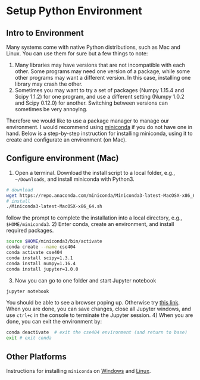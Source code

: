# Setup Python Environment

## Intro to Environment

Many systems come with native Python distributions, such as Mac and Linux. 
You can use them for sure but a few things to note: 

1) Many libraries may have versions that are not incompatible with each other.
Some programs may need one version of a package, while some other programs may 
want a different version. In this case, installing one library may crash the other. 
2) Sometimes you may want to try a set of packages (Numpy 1.15.4 and Scipy 1.1.2)
for one program, and use a different setting (Numpy 1.0.2 and Scipy 0.12.0) for another. 
Switching between versions can sometimes be very annoying. 

Therefore we would like to use a package manager to manage our environment. 
I would recommend using [miniconda](https://docs.conda.io/en/latest/miniconda.html)
if you do not have one in hand. Below is a step-by-step instruction for installing 
miniconda, using it to create and configurate an environment (on Mac).

## Configure environment (Mac)
1) Open a terminal. Download the install script to a local folder, 
e.g., `~/Downloads`, and install miniconda with Python3.
```bash
# download
wget https://repo.anaconda.com/miniconda/Miniconda3-latest-MacOSX-x86_64.sh
# install
./Miniconda3-latest-MacOSX-x86_64.sh 
```
follow the prompt to complete the installation into a local directory, e.g., 
`$HOME/miniconda3`.
2) Enter conda, create an environment, and install required packages. 
```bash
source $HOME/miniconda3/bin/activate 
conda create --name cse404
conda activate cse404
conda install scipy=1.3.1
conda install numpy=1.16.4
conda install jupyter=1.0.0
```
3) Now you can go to one folder and start Jupyter notebook
```bash
jupyter notebook
```
You should be able to see a browser poping up. Otherwise try [this link](http://localhost:8888/). 
When you are done, you can save changes, close all Jupyter windows, 
and use `ctrl+c` in the console to terminate the Jupyter session. 
4) When you are done, you can exit the environment by:
```bash
conda deactivate  # exit the cse404 environment (and return to base)
exit # exit conda
```

## Other Platforms
Instructions for installing `miniconda` on 
[Windows](https://docs.conda.io/projects/conda/en/latest/user-guide/install/windows.html) 
and
[Linux](https://docs.conda.io/projects/conda/en/latest/user-guide/install/linux.html).
